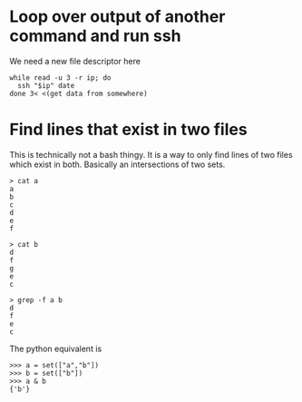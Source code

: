 # Loop over output of another command and run ssh

We need a new file descriptor here

```
while read -u 3 -r ip; do
  ssh "$ip" date
done 3< <(get data from somewhere)
```

# Find lines that exist in two files

This is technically not a bash thingy. It is a way to only find lines of two files which exist in both. Basically an intersections of two sets.

```
> cat a
a
b
c
d
e
f

> cat b
d
f
g
e
c

> grep -f a b
d
f
e
c
```

The python equivalent is

```
>>> a = set(["a","b"])
>>> b = set(["b"])
>>> a & b
{'b'}
```

